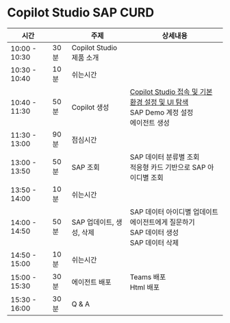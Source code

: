 # Copilot Studio SAP CURD

| 시간          |      | 주제                     | 상세내용 |
| ------------- | ---- | ------------------------ | -------- |
| 10:00 - 10:30 | 30분 | Copilot Studio 제품 소개 | |
| 10:30 - 10:40 | 10분 | 쉬는시간                 | |
| 10:40 - 11:30 | 50분 | Copilot 생성             | [Copilot Studio 접속 및 기본 환경 설정 및 UI 탐색](https://github.com/FDX-edu/CopilotStudioSAP/blob/main/1.%20Copilot%20%EC%83%9D%EC%84%B1/1-1.%20%EC%BD%94%ED%8C%8C%EC%9D%BC%EB%9F%BF%20%EC%8A%A4%ED%8A%9C%EB%94%94%EC%98%A4%20%EC%A0%91%EC%86%8D%2C%20%ED%99%98%EA%B2%BD%20%EC%84%A4%EC%A0%95%2C%20UI%20%ED%83%90%EC%83%89.md) </br> SAP Demo 계정 설정 </br> 에이전트 생성    |
| 11:30 - 13:00 | 90분 | 점심시간                 | |
| 13:00 - 13:50 | 50분 | SAP 조회                 | SAP 데이터 분류별 조회 </br> 적응형 카드 기반으로 SAP 아이디별 조회                             |
| 13:50 - 14:00 | 10분 | 쉬는시간                 | |
| 14:00 - 14:50 | 50분 | SAP 업데이트, 생성, 삭제 | SAP 데이터 아이디별 업데이트 </br> 에이전트에게 질문하기 </br> SAP 데이터 생성 </br> SAP 데이터 삭제 |
| 14:50 - 15:00 | 10분 | 쉬는시간                 | |
| 15:00 - 15:30 | 30분 | 에이전트 배포            | Teams 배포 </br> Html 배포                                                                     |
| 15:30 - 16:00 | 30분 | Q & A                    | |


